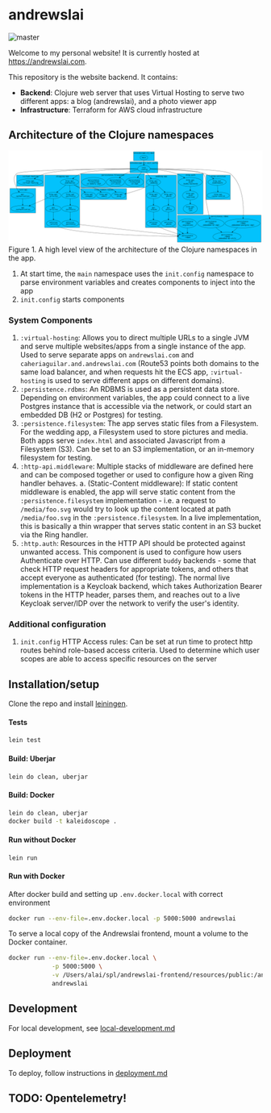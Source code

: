 # andrewslai
![master](https://github.com/ALai57/andrewslai/actions/workflows/clojure.yml/badge.svg?branch=master)

Welcome to my personal website! It is currently hosted at https://andrewslai.com.  

This repository is the website backend. It contains:

- **Backend**: Clojure web server that uses Virtual Hosting to serve two different apps: 
               a blog (andrewslai), and a photo viewer app  
- **Infrastructure**: Terraform for AWS cloud infrastructure  

## Architecture of the Clojure namespaces

![Architecture](2022-09-13-architecture.svg)
Figure 1. A high level view of the architecture of the Clojure namespaces in the app.

1. At start time, the `main` namespace uses the `init.config` namespace to parse
   environment variables and creates components to inject into the app
2. `init.config` starts components

### System Components
1. `:virtual-hosting`: Allows you to direct multiple URLs to a single JVM and
   serve multiple websites/apps from a single instance of the app. Used to serve
   separate apps on `andrewslai.com` and `caheriaguilar.and.andrewslai.com`
   (Route53 points both domains to the same load balancer, and when requests hit
   the ECS app, `:virtual-hosting` is used to serve different apps on different
   domains).
2. `:persistence.rdbms`: An RDBMS is used as a persistent data store. Depending
   on environment variables, the app could connect to a live Postgres instance
   that is accessible via the network, or could start an embedded DB (H2 or
   Postgres) for testing.
3. `:persistence.filesystem`: The app serves static files from a Filesystem.
   For the wedding app, a Filesystem used to store pictures and media. Both apps
   serve `index.html` and associated Javascript from a Filesystem (S3). Can be
   set to an S3 implementation, or an in-memory filesystem for testing.
4. `:http-api.middleware`: Multiple stacks of middleware are defined here and
   can be composed together or used to configure how a given Ring handler
   behaves.
   a. (Static-Content middleware): If static content middleware is enabled, the
       app will serve static content from the `:persistence.filesystem`
       implementation - i.e. a request to `/media/foo.svg` would try to look up
       the content located at path `/media/foo.svg` in the `:persistence.filesystem`.
       In a live implementation, this is basically a thin wrapper that serves
       static content in an S3 bucket via the Ring handler.
5. `:http.auth`: Resources in the HTTP API should be protected against unwanted
   access. This component is used to configure how users Authenticate over HTTP.
   Can use different `buddy` backends - some that check HTTP request headers for
   appropriate tokens, and others that accept everyone as authenticated (for
   testing). The normal live implementation is a Keycloak backend, which takes
   Authorization Bearer tokens in the HTTP header, parses them, and reaches out
   to a live Keycloak server/IDP over the network to verify the user's identity.

### Additional configuration
1. `init.config` HTTP Access rules: Can be set at run time to protect http
   routes behind role-based access criteria. Used to determine which user scopes
   are able to access specific resources on the server

## Installation/setup
Clone the repo and install [leiningen](https://leiningen.org/).  

#### Tests
```bash
lein test

```

#### Build: Uberjar
```bash
lein do clean, uberjar
```

#### Build: Docker
```bash
lein do clean, uberjar
docker build -t kaleidoscope .
```

#### Run without Docker
``` bash
lein run
```

#### Run with Docker
After docker build and setting up `.env.docker.local` with correct environment

``` bash
docker run --env-file=.env.docker.local -p 5000:5000 andrewslai
```

To serve a local copy of the Andrewslai frontend, mount a volume to the Docker
container.
``` bash
docker run --env-file=.env.docker.local \
            -p 5000:5000 \
            -v /Users/alai/spl/andrewslai-frontend/resources/public:/andrewslai-frontend/resources/public \
            andrewslai
```


## Development
For local development, see [local-development.md](./docs/local-development.md)

## Deployment
To deploy, follow instructions in [deployment.md](./docs/deployment.md)

## TODO: Opentelemetry!
